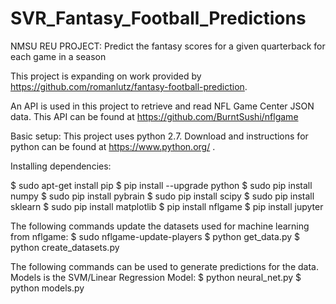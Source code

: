 # SVR_Fantasy_Football_Predictions
NMSU REU PROJECT: Predict the fantasy scores for a given quarterback for each game in a season

This project is expanding on work provided by https://github.com/romanlutz/fantasy-football-prediction.

An API is used in this project to retrieve and read NFL Game Center JSON data.
This API can be found at https://github.com/BurntSushi/nflgame

Basic setup: This project uses python 2.7. Download and instructions for python can be found at https://www.python.org/ .

Installing dependencies:

$ sudo apt-get install pip
$ pip install --upgrade python
$ sudo pip install numpy
$ sudo pip install pybrain
$ sudo pip install scipy
$ sudo pip install sklearn
$ sudo pip install matplotlib
$ pip install nflgame
$ pip install jupyter

The following commands update the datasets used for machine learning from nflgame:
$ sudo nflgame-update-players
$ python get_data.py
$ python create_datasets.py

The following commands can be used to generate predictions for the data. Models is the SVM/Linear Regression Model:
$ python neural_net.py
$ python models.py
